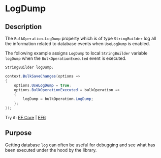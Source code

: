 # LogDump

## Description

The `BulkOperation.LogDump` property which is of type `StringBuilder` log all the information related to database events when `UseLogDump` is enabled.

The following example assigns `LogDump` to local `StringBuilder` variable `logDump` when the `BulkOperationExecuted` event is executed. 

```csharp
StringBuilder logDump;

context.BulkSaveChanges(options =>
{
    options.UseLogDump = true;
    options.BulkOperationExecuted = bulkOperation =>
    {
        logDump = bulkOperation.LogDump;
    };
});
```

Try it: [EF Core](https://dotnetfiddle.net/1a5kbE) | [EF6](https://dotnetfiddle.net/v37ink)  

## Purpose
Getting database `log` can often be useful for debugging and see what has been executed under the hood by the library.
